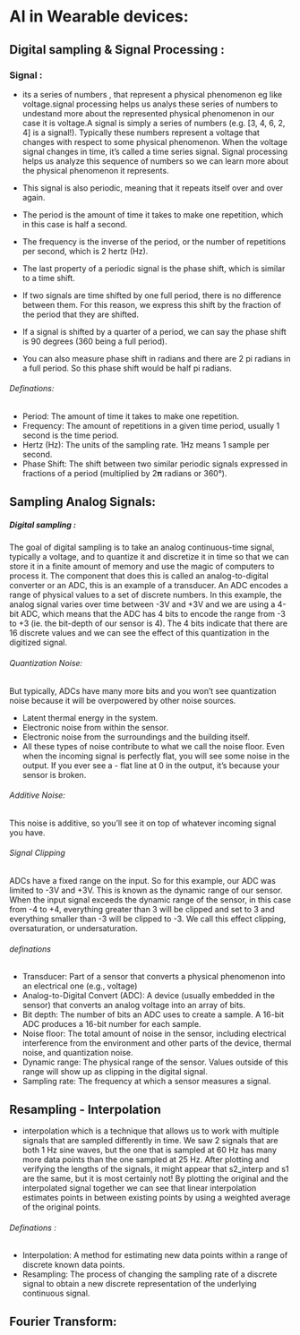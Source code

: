# AI in Wearable devices:

## Digital sampling & Signal Processing :
### Signal :
- its a series of numbers , that represent a physical phenomenon  eg like voltage.signal processing helps us analys these series of numbers to undestand more about the represented physical phenomenon in our case it is voltage.A signal is simply a series of numbers (e.g. [3, 4, 6, 2, 4] is a signal!). Typically these numbers represent a voltage that changes with respect to some physical phenomenon. When the voltage signal changes in time, it’s called a time series signal. Signal processing helps us analyze this sequence of numbers so we can learn more about the physical phenomenon it represents. 

- This signal is also periodic, meaning that it repeats itself over and over again.
-  The period is the amount of time it takes to make one repetition, which in this case is half a second. 
-  The frequency is the inverse of the period, or the number of repetitions per second, which is 2 hertz (Hz).
-  The last property of a periodic signal is the phase shift, which is similar to a time shift.
-   If two signals are time shifted by one full period, there is no difference between them. For this reason, we express this shift by the fraction of the period that they are shifted.
-    If a signal is shifted by a quarter of a period, we can say the phase shift is 90 degrees (360 being a full period). 
-    You can also measure phase shift in radians and there are 2 pi radians in a full period. So this phase shift would be half pi radians.
###### Definations: 
- Period: The amount of time it takes to make one repetition.
- Frequency: The amount of repetitions in a given time period, usually 1 second is the time period.
- Hertz (Hz): The units of the sampling rate. 1Hz means 1 sample per second.
- Phase Shift: The shift between two similar periodic signals expressed in fractions of a period (multiplied by 2𝛑 radians or 360°).


## Sampling Analog Signals:
##### Digital sampling : 


The goal of digital sampling is to take an analog continuous-time signal, typically a voltage, and to quantize it and discretize it in time so that we can store it in a finite amount of memory and use the magic of computers to process it. The component that does this is called an analog-to-digital converter or an ADC, this is an example of a transducer.
  An ADC encodes a range of physical values to a set of discrete numbers. In this example, the analog signal varies over time between -3V and +3V and we are using a 4-bit ADC, which means that the ADC has 4 bits to encode the range from -3 to +3 (ie. the bit-depth of our sensor is 4). The 4 bits indicate that there are 16 discrete values and we can see the effect of this quantization in the digitized signal.

###### Quantization Noise:
But typically, ADCs have many more bits and you won’t see quantization noise because it will be overpowered by other noise sources.

- Latent thermal energy in the system.
- Electronic noise from within the sensor.
- Electronic noise from the surroundings and the building itself.
- All these types of noise contribute to what we call the noise floor. Even when the incoming signal is perfectly flat, you will see some noise in the output. If you ever see a - flat line at 0 in the output, it’s because your sensor is broken.

###### Additive Noise:
This noise is additive, so you’ll see it on top of whatever incoming signal you have.

###### Signal Clipping

ADCs have a fixed range on the input. So for this example, our ADC was limited to -3V and +3V. This is known as the dynamic range of our sensor. When the input signal exceeds the dynamic range of the sensor, in this case from -4 to +4, everything greater than 3 will be clipped and set to 3 and everything smaller than -3 will be clipped to -3. We call this effect clipping, oversaturation, or undersaturation.

###### definations
- Transducer: Part of a sensor that converts a physical phenomenon into an electrical one (e.g., voltage)
- Analog-to-Digital Convert (ADC): A device (usually embedded in the sensor) that converts an analog voltage into an array of bits.
- Bit depth: The number of bits an ADC uses to create a sample. A 16-bit ADC produces a 16-bit number for each sample.
- Noise floor: The total amount of noise in the sensor, including electrical interference from the environment and other parts of the device, thermal noise, and quantization noise.
- Dynamic range: The physical range of the sensor. Values outside of this range will show up as clipping in the digital signal.
- Sampling rate: The frequency at which a sensor measures a signal.


## Resampling - Interpolation

- interpolation which is a technique that allows us to work with multiple signals that are sampled differently in time. We saw 2 signals that are both 1 Hz sine waves, but the one that is sampled at 60 Hz has many more data points than the one sampled at 25 Hz. After plotting and verifying the lengths of the signals, it might appear that s2_interp and s1 are the same, but it is most certainly not! By plotting the original and the interpolated signal together we can see that linear interpolation estimates points in between existing points by using a weighted average of the original points.

###### Definations :
- Interpolation: A method for estimating new data points within a range of discrete known data points.
- Resampling: The process of changing the sampling rate of a discrete signal to obtain a new discrete representation of the underlying continuous signal.

## Fourier Transform:


